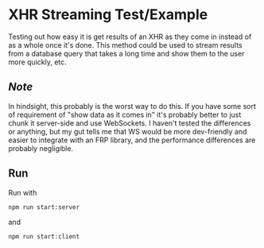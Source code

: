 # XHR Streaming Test/Example
Testing out how easy it is get results of an XHR as they come in instead of as a whole once it's done. This method could be used to stream results from a database query that takes a long time and show them to the user more quickly, etc.

## _Note_
In hindsight, this probably is the worst way to do this. If you have some sort of requirement of "show data 
as it comes in" it's probably better to just chunk it 
server-side and use WebSockets. I haven't tested the differences or anything, but my gut tells me that WS 
would be more dev-friendly and easier to integrate with an FRP library, and the performance differences are 
probably negligible.

## Run
Run with
```
npm run start:server
```

and
```
npm run start:client
```
